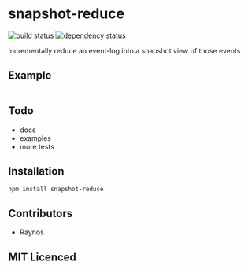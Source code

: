 # snapshot-reduce

[![build status][1]][2] [![dependency status][3]][4]

<!-- [![browser support][5]][6] -->

Incrementally reduce an event-log into a snapshot view of those events

## Example

```js

```

## Todo

 - docs
 - examples
 - more tests

## Installation

`npm install snapshot-reduce`

## Contributors

 - Raynos

## MIT Licenced

  [1]: https://secure.travis-ci.org/Colingo/snapshot-reduce.png
  [2]: http://travis-ci.org/Colingo/snapshot-reduce
  [3]: http://david-dm.org/Colingo/snapshot-reduce/status.png
  [4]: http://david-dm.org/Colingo/snapshot-reduce
  [5]: http://ci.testling.com/Colingo/snapshot-reduce.png
  [6]: http://ci.testling.com/Colingo/snapshot-reduce
